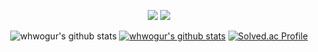<div align="center">

<p align="center"><a href="mailto:cjh.lux@gmail.com"><img src="https://img.shields.io/badge/Gmail-d14836?style=flat-square&logo=Gmail&logoColor=white&link=cjh.lux@gmail.com"/></a>
<a href="https://velog.io/@whwogur"><img src="https://img.shields.io/badge/Blog-11B48A?style=flat-square&logo=Vimeo&logoColor=white&link=https://velog.io/@whwogur"/></a></p>

![whwogur's github stats](https://github-readme-stats.vercel.app/api?username=whwogur&show_icons=true)
[![whwogur's github stats](https://github-readme-stats.vercel.app/api/top-langs/?username=whwogur&show_icons=true&hide_border=true&title_color=004386&icon_color=004386&layout=compact)](https://github.com/whwogur)
[![Solved.ac Profile](http://mazassumnida.wtf/api/v2/generate_badge?boj=lev08)](https://solved.ac/lev08/)

</div>
